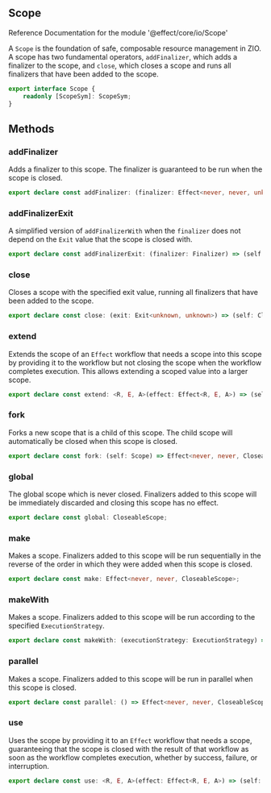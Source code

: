 ## Scope

Reference Documentation for the module '@effect/core/io/Scope'

A `Scope` is the foundation of safe, composable resource management in ZIO. A
scope has two fundamental operators, `addFinalizer`, which adds a finalizer
to the scope, and `close`, which closes a scope and runs all finalizers that
have been added to the scope.

```ts
export interface Scope {
    readonly [ScopeSym]: ScopeSym;
}
```

## Methods

### addFinalizer

Adds a finalizer to this scope. The finalizer is guaranteed to be run when
the scope is closed.

```ts
export declare const addFinalizer: (finalizer: Effect<never, never, unknown>) => (self: Scope) => Effect<never, never, void>;
```

### addFinalizerExit

A simplified version of `addFinalizerWith` when the `finalizer` does not
depend on the `Exit` value that the scope is closed with.

```ts
export declare const addFinalizerExit: (finalizer: Finalizer) => (self: Scope) => Effect<never, never, void>;
```

### close

Closes a scope with the specified exit value, running all finalizers that
have been added to the scope.

```ts
export declare const close: (exit: Exit<unknown, unknown>) => (self: CloseableScope) => Effect<never, never, void>;
```

### extend

Extends the scope of an `Effect` workflow that needs a scope into this
scope by providing it to the workflow but not closing the scope when the
workflow completes execution. This allows extending a scoped value into a
larger scope.

```ts
export declare const extend: <R, E, A>(effect: Effect<R, E, A>) => (self: Scope) => Effect<Exclude<R, Scope>, E, A>;
```

### fork

Forks a new scope that is a child of this scope. The child scope will
automatically be closed when this scope is closed.

```ts
export declare const fork: (self: Scope) => Effect<never, never, CloseableScope>;
```

### global

The global scope which is never closed. Finalizers added to this scope will
be immediately discarded and closing this scope has no effect.

```ts
export declare const global: CloseableScope;
```

### make

Makes a scope. Finalizers added to this scope will be run sequentially in
the reverse of the order in which they were added when this scope is
closed.

```ts
export declare const make: Effect<never, never, CloseableScope>;
```

### makeWith

Makes a scope. Finalizers added to this scope will be run according to the
specified `ExecutionStrategy`.

```ts
export declare const makeWith: (executionStrategy: ExecutionStrategy) => Effect<never, never, CloseableScope>;
```

### parallel

Makes a scope. Finalizers added to this scope will be run in parallel when
this scope is closed.

```ts
export declare const parallel: () => Effect<never, never, CloseableScope>;
```

### use

Uses the scope by providing it to an `Effect` workflow that needs a scope,
guaranteeing that the scope is closed with the result of that workflow as
soon as the workflow completes execution, whether by success, failure, or
interruption.

```ts
export declare const use: <R, E, A>(effect: Effect<R, E, A>) => (self: CloseableScope) => Effect<Exclude<R, Scope>, E, A>;
```

